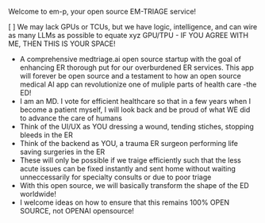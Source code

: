 Welcome to em-p, your open source EM-TRIAGE service!

[ ] We may lack GPUs or TCUs, but we have logic, intelligence, and can wire as many LLMs as possible to equate xyz GPU/TPU - IF YOU AGREE WITH ME, THEN THIS IS YOUR SPACE!


- A comprehensive medtriage.ai open source startup with the goal of enhancing ER thorough put for our overburdened ER services. This app will forever be open source and a testament to how an open source medical AI app can revolutionize one of muliple parts of health care -the ED! 
- I am an MD. I vote for efficient healthcare so that in a few years when I become a patient myself, I will look back and be proud of what WE did to advance the care of humans
- Think of the UI/UX as YOU dressing a wound, tending stiches, stopping bleeds in the ER
- Think of the backend as YOU, a trauma ER surgeon performing life saving surgeries in the ER
- These will only be possible if we traige efficiently such that the less acute issues can be fixed instantly and sent home without waiting unneccessarily for specialty consults or due to poor triage
- With this open source, we will basically transform the shape of the ED worldwide!
- I welcome ideas on how to ensure that this remains 100% OPEN SOURCE, not OPENAI opensource!


